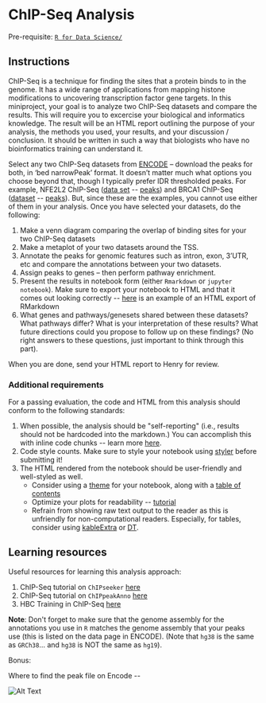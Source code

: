 # ChIP-Seq Analysis

Pre-requisite: [`R for Data Science/`](https://github.com/Bioinformatics-Research-Network/training-requirements/tree/main/R%20for%20Data%20Science)

## Instructions

ChIP-Seq is a technique for finding the sites that a protein binds to in the genome. It has a wide range of applications from mapping histone modifications to uncovering transcription factor gene targets. In this miniproject, your goal is to analyze two ChIP-Seq datasets and compare the results. This will require you to excercise your biological and informatics knowledge. The result will be an HTML report outlining the purpose of your analysis, the methods you used, your results, and your discussion / conclusion. It should be written in such a way that biologists who have no bioinformatics training can understand it.

Select any two ChIP-Seq datasets from [ENCODE](https://www.encodeproject.org/) – download the peaks for both, in ‘bed narrowPeak’ format. It doesn’t matter much what options you choose beyond that, though I typically prefer IDR thresholded peaks. For example, NFE2L2 ChIP-Seq ([data set](https://www.encodeproject.org/experiments/ENCSR584GHV/) -- [peaks](https://www.encodeproject.org/files/ENCFF418TUX/)) and BRCA1 ChIP-Seq ([dataset](https://www.encodeproject.org/experiments/ENCSR343RJR/) -- [peaks](https://www.encodeproject.org/files/ENCFF791SNR/)). But, since these are the examples, you cannot use either of them in your analysis. Once you have selected your datasets, do the following:

1. Make a venn diagram comparing the overlap of binding sites for your two ChIP-Seq datasets
2. Make a metaplot of your two datasets around the TSS.
3. Annotate the peaks for genomic features such as intron, exon, 3’UTR, etc and compare the annotations between your two datasets.
4. Assign peaks to genes – then perform pathway enrichment.
5. Present the results in notebook form (either `Rmarkdown` or `jupyter notebook`). Make sure to export your notebook to HTML and that it comes out looking correctly -- [here](https://static-html-pages.s3-us-west-2.amazonaws.com/merck-project/RloopCorrelationSummary.html) is an example of an HTML export of RMarkdown
6. What genes and pathways/genesets shared between these datasets? What pathways differ? What is your interpretation of these results? What future directions could you propose to follow up on these findings? (No right answers to these questions, just important to think through this part).


When you are done, send your HTML report to Henry for review.

### Additional requirements

For a passing evaluation, the code and HTML from this analysis should conform to the following standards:

1. When possible, the analysis should be "self-reporting" (i.e., results should not be hardcoded into the markdown.) You can accomplish this with inline code chunks -- learn more [here](https://rmarkdown.rstudio.com/lesson-4.html).
2. Code style counts. Make sure to style your notebook using [styler](https://www.tidyverse.org/blog/2017/12/styler-1.0.0/) before submitting it!
3. The HTML rendered from the notebook should be user-friendly and well-styled as well.
    - Consider using a [theme](https://bookdown.org/yihui/rmarkdown/html-document.html#appearance-and-style) for your notebook, along with a [table of contents](https://bookdown.org/yihui/rmarkdown/html-document.html#table-of-contents)
    - Optimize your plots for readability -- [tutorial](https://cedricscherer.netlify.app/2019/08/05/a-ggplot2-tutorial-for-beautiful-plotting-in-r/)
    - Refrain from showing raw text output to the reader as this is unfriendly for non-computational readers. Especially, for tables, consider using [kableExtra](https://cran.r-project.org/web/packages/kableExtra/vignettes/awesome_table_in_html.html) or [DT](https://rstudio.github.io/DT/).


## Learning resources

Useful resources for learning this analysis approach:
1. ChIP-Seq tutorial on `ChIPseeker` [here](https://www.bioconductor.org/packages/release/bioc/vignettes/ChIPseeker/inst/doc/ChIPseeker.html)
2. ChIP-Seq tutorial on `ChIPpeakAnno` [here](https://www.bioconductor.org/packages/release/bioc/html/ChIPpeakAnno.html)
3. HBC Training in ChIP-Seq [here](https://hbctraining.github.io/Intro-to-ChIPseq/schedule/2-day.html)

**Note**: Don't forget to make sure that the genome assembly for the annotations you use in `R` matches the genome assembly that your peaks use (this is listed on the data page in ENCODE). (Note that `hg38` is the same as `GRCh38`... and `hg38` is NOT the same as `hg19`). 

Bonus:

Where to find the peak file on Encode --

![Alt Text](https://media.giphy.com/media/aoV0nOJWRb7CSTQejM/giphy.gif)


